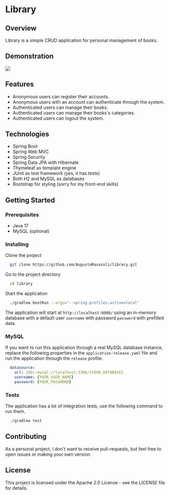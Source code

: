 # Library

## Overview

Library is a simple CRUD application for personal management of books.

## Demonstration

[![](https://img.youtube.com/vi/nvqvLYUQD0Q/0.jpg)](https://www.youtube.com/watch?v=nvqvLYUQD0Q)

## Features

- Anonymous users can register their accounts.
- Anonymous users with an account can authenticate through the system.
- Authenticated users can manage their books.
- Authenticated users can manage their books's categories.
- Authenticated users can logout the system.

## Technologies

- Spring Boot
- Spring Web MVC
- Spring Security
- Spring Data JPA with Hibernate
- Thymeleaf as template engine
- JUnit as test framework (yes, it has tests)
- Both H2 and MySQL as databases
- Bootstrap for styling (sorry for my front-end skills)

## Getting Started

### Prerequisites

* Java 17
* MySQL (optional)

### Installing

Clone the project

```bash
  git clone https://github.com/AugustoRavazoli/library.git
```

Go to the project directory

```bash
  cd library
```

Start the application

```bash
  ./gradlew bootRun --args="--spring.profiles.active=local"
```

The application will start at `http://localhost:8080/` using an in-memory database 
with a default user `username` with password `password` with prefilled data.

### MySQL

If you want to run this application through a real MySQL database instance, 
replace the following properties in the `application-release.yaml` file and 
run the application through the `release` profile.

```yaml
  datasource:
    url: jdbc:mysql://localhost:3306/{YOUR_DATABASE}
    username: {YOUR_USER_NAME}
    password: {YOUR_PASSWORD}
```

### Tests

The application has a lot of integration tests, use the following command to run them.

```bash
  ./gradlew test
```

## Contributing

As a personal project, I don't want to receive pull-requests, 
but feel free to open issues or making your own version.

## License

This project is licensed under the Apache 2.0 License - see the LICENSE file for details.
